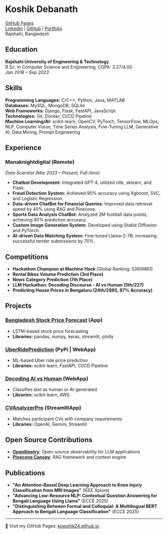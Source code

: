 # Koshik Debanath

[GitHub Pages](https://kowshik24.github.io/kowshik.github.io/)  
[LinkedIn](#) | [GitHub](#) | [Portfolio](#)  
Rajshahi, Bangladesh  

## Education
**Rajshahi University of Engineering & Technology**  
B.Sc. in Computer Science and Engineering; CGPA: 3.27/4.00  
*Jan 2018 – Sep 2023*  

## Skills
**Programming Languages:** C/C++, Python, Java, MATLAB  
**Databases:** MySQL, MongoDB, SQLite  
**Web Frameworks:** Django, Flask, FastAPI, JavaScript  
**Technologies:** Git, Docker, CI/CD Pipeline  
**Machine Learning/AI:** scikit-learn, OpenCV, PyTorch, TensorFlow, MLOps, NLP, Computer Vision, Time Series Analysis, Fine-Tuning LLM, Generative AI, Data Mining, Prompt Engineering  

## Experience
### **Manaknightdigital** (Remote)  
*Data Scientist (Mar 2023 – Present, Full-time)*  
- **Chatbot Development:** Integrated GPT-4, utilized nltk, sklearn, and Flask.  
- **Fraud Detection System:** Achieved 90% accuracy using Xgboost, SVC, and Logistic Regression.  
- **Data-driven ChatBot for Financial Queries:** Improved data retrieval speed by 40% using RAG and Pinecone.  
- **Sports Data Analysis ChatBot:** Analyzed 2M football data points, achieving 90% prediction accuracy.  
- **Custom Image Generation System:** Developed using Stable Diffusion and PyTorch.  
- **AI-driven Data Matching System:** Fine-tuned Llama-2-7B, increasing successful tender submissions by 70%.  

## Competitions
- **Hackathon Champion at Machine Hack** (Global Ranking: 539/8861)  
- **Rental Bikes Volume Prediction (3rd Place)**  
- **News Category Prediction (7th Place)**  
- **LLM Hackathon: Decoding Discourse - AI vs Human (5th/227)**  
- **Predicting House Prices in Bengaluru (24th/2885, 87% Accuracy)**  

## Projects
### **[Bangladesh Stock Price Forecast](#)** (App)  
- LSTM-based stock price forecasting  
- **Libraries:** pandas, numpy, keras, streamlit, plotly  

### **[UberRidePrediction](#)** (PyPi | WebApp)  
- ML-based Uber ride price prediction  
- **Libraries:** scikit-learn, FastAPI, CI/CD Pipeline  

### **[Decoding AI vs Human](#)** (WebApp)  
- Classifies text as human or AI-generated  
- **Libraries:** scikit-learn, AWS  

### **[CVAnalyzerPro](#)** (StreamlitApp)  
- Matches participant CVs with company requirements  
- **Libraries:** OpenAI, Gemini, Streamlit  

## Open Source Contributions
- **[Openllmetry](#)**: Open-source observability for LLM applications  
- **[Pinecone Canopy](#)**: RAG framework and context engine  

## Publications
- **"An Attention-Based Deep Learning Approach to Knee Injury Classification from MRI Images"** (IEEE Xplore)  
- **"Advancing Low-Resource NLP: Contextual Question Answering for Bengali Language Using Llama"** (ECCE 2025)  
- **"Distinguishing Between Formal and Colloquial: A Multilingual BERT Approach to Bengali Language Classification"** (ECCE 2025)  

---
📌 Visit my GitHub Pages: [kowshik24.github.io](https://kowshik24.github.io/kowshik.github.io/)
